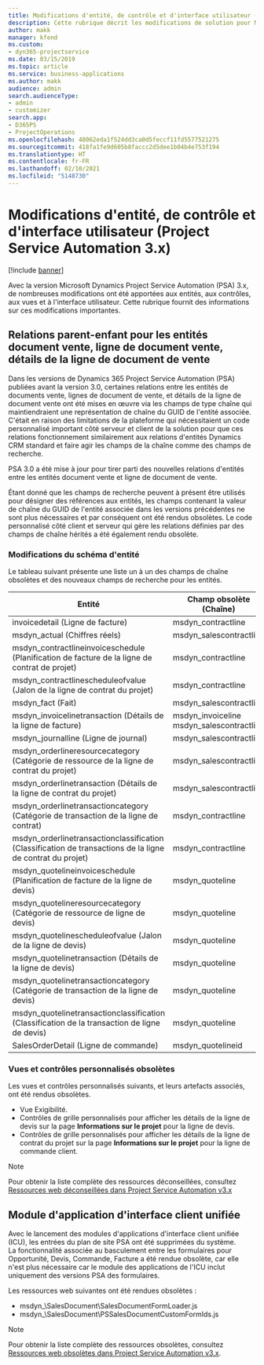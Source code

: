 ```yaml
---
title: Modifications d'entité, de contrôle et d'interface utilisateur (Project Service Automation 3.x)
description: Cette rubrique décrit les modifications de solution pour Microsoft Dynamics Project Service Automation 3.x.
author: makk
manager: kfend
ms.custom:
- dyn365-projectservice
ms.date: 03/15/2019
ms.topic: article
ms.service: business-applications
ms.author: makk
audience: admin
search.audienceType:
- admin
- customizer
search.app:
- D365PS
- ProjectOperations
ms.openlocfilehash: 48062eda1f524dd3ca0d5feccf11fd5577521275
ms.sourcegitcommit: 418fa1fe9d605b8faccc2d5dee1b04b4e753f194
ms.translationtype: HT
ms.contentlocale: fr-FR
ms.lasthandoff: 02/10/2021
ms.locfileid: "5148730"
---
```

# <a name="entity-control-and-user-interface-changes-project-service-automation-3x"></a>Modifications d'entité, de contrôle et d'interface utilisateur (Project Service Automation 3.x)

[!include [banner](../../includes/psa-now-project-operations.md)]


Avec la version Microsoft Dynamics Project Service Automation (PSA) 3.x, de nombreuses modifications ont été apportées aux entités, aux contrôles, aux vues et à l'interface utilisateur. Cette rubrique fournit des informations sur ces modifications importantes.

## <a name="parent-child-relationships-for-sales-document-sales-document-line-sales-document-line-detail-entities"></a>Relations parent-enfant pour les entités document vente, ligne de document vente, détails de la ligne de document de vente
Dans les versions de Dynamics 365 Project Service Automation (PSA) publiées avant la version 3.0, certaines relations entre les entités de documents vente, lignes de document de vente, et détails de la ligne de document vente ont été mises en œuvre via les champs de type chaîne qui maintiendraient une représentation de chaîne du GUID de l'entité associée. C'était en raison des limitations de la plateforme qui nécessitaient un code personnalisé important côté serveur et client de la solution pour que ces relations fonctionnement similairement aux relations d'entités Dynamics CRM standard et faire agir les champs de la chaîne comme des champs de recherche.

PSA 3.0 a été mise à jour pour tirer parti des nouvelles relations d'entités entre les entités document vente et ligne de document de vente.

Étant donné que les champs de recherche peuvent à présent être utilisés pour désigner des références aux entités, les champs contenant la valeur de chaîne du GUID de l'entité associée dans les versions précédentes ne sont plus nécessaires et par conséquent ont été rendus obsolètes. Le code personnalisé côté client et serveur qui gère les relations définies par des champs de chaîne hérités a été également rendu obsolète.

### <a name="entity-schema-changes"></a>Modifications du schéma d'entité
Le tableau suivant présente une liste un à un des champs de chaîne obsolètes et des nouveaux champs de recherche pour les entités. 

 Entité |   Champ obsolète (Chaîne) | Nouveau champ (Recherche)
--- | --- | ---
invoicedetail (Ligne de facture) |  msdyn_contractline |    msdyn_contractlineid
msdyn_actual (Chiffres réels) | msdyn_salescontractline |   msdyn_salescontractlineid
msdyn_contractlineinvoiceschedule (Planification de facture de la ligne de contrat de projet) |    msdyn_contractline |    msdyn_contractlineid
msdyn_contractlinescheduleofvalue (Jalon de la ligne de contrat du projet) |   msdyn_contractline |    msdyn_contractlineid
msdyn_fact (Fait) | msdyn_salescontractline |   msdyn_salescontractlineid
msdyn_invoicelinetransaction (Détails de la ligne de facture) | msdyn_invoiceline <br> msdyn_salescontractline | msdyn_invoicelineid <br> msdyn_salescontractlineid
msdyn_journalline (Ligne de journal) |  msdyn_salescontractline |   msdyn_salescontractlineid
msdyn_orderlineresourcecategory (Catégorie de ressource de la ligne de contrat du projet) | msdyn_salescontractline |   msdyn_contractlineid
msdyn_orderlinetransaction (Détails de la ligne de contrat du projet) | msdyn_salescontractline |   msdyn_salescontractlineid
msdyn_orderlinetransactioncategory (Catégorie de transaction de la ligne de contrat) |   msdyn_contractline |    msdyn_contractlineid
msdyn_orderlinetransactionclassification (Classification de transactions de la ligne de contrat du projet) |   msdyn_contractline |    msdyn_contractlineid
msdyn_quotelineinvoiceschedule (Planification de facture de la ligne de devis) |  msdyn_quoteline |   msdyn_quotelineid
msdyn_quotelineresourcecategory (Catégorie de ressource de ligne de devis) |    msdyn_quoteline |   msdyn_quotelineid
msdyn_quotelinescheduleofvalue (Jalon de la ligne de devis) | msdyn_quoteline |   msdyn_quotelineid
msdyn_quotelinetransaction (Détails de la ligne de devis) |    msdyn_quoteline |   msdyn_quotelineid
msdyn_quotelinetransactioncategory (Catégorie de transaction de la ligne de devis) |  msdyn_quoteline |   msdyn_quotelineid
msdyn_quotelinetransactionclassification (Classification de la transaction de ligne de devis) |  msdyn_quoteline |   msdyn_quotelineid
SalesOrderDetail (Ligne de commande) | msdyn_quotelineid | msdyn_quoteline 

### <a name="deprecated-custom-views-and-controls"></a>Vues et contrôles personnalisés obsolètes
Les vues et contrôles personnalisés suivants, et leurs artefacts associés, ont été rendus obsolètes.

- Vue Exigibilité.
- Contrôles de grille personnalisés pour afficher les détails de la ligne de devis sur la page **Informations sur le projet** pour la ligne de devis.
- Contrôles de grille personnalisés pour afficher les détails de la ligne de contrat du projet sur la page **Informations sur le projet** pour la ligne de commande client.

> [!NOTE]
> Pour obtenir la liste complète des ressources déconseillées, consultez [Ressources web déconseillées dans Project Service Automation v3.x](../developer-guides/web-resources-deprecated-v3.x.md)

## <a name="unified-client-interface-app-module"></a>Module d'application d'interface client unifiée
Avec le lancement des modules d'applications d'interface client unifiée (ICU), les entrées du plan de site PSA ont été supprimées du système.  
La fonctionnalité associée au basculement entre les formulaires pour Opportunité, Devis, Commande, Facture a été rendue obsolète, car elle n'est plus nécessaire car le module des applications de l'ICU inclut uniquement des versions PSA des formulaires.  

Les ressources web suivantes ont été rendues obsolètes :

- msdyn_\SalesDocument\SalesDocumentFormLoader.js
- msdyn_\SalesDocument\PSSalesDocumentCustomFormIds.js

> [!NOTE]
> Pour obtenir la liste complète des ressources obsolètes, consultez [Ressources web obsolètes dans Project Service Automation v3.x](../developer-guides/web-resources-deprecated-v3.x.md).


